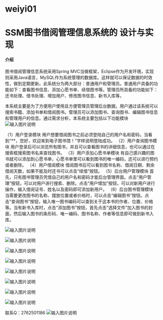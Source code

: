 # weiyi01
# SSM图书借阅管理信息系统的 设计与实现

#### 介绍
图书借阅管理信息系统采用Spring MVC当做框架，Eclipse作为开发环境，实现则采用Java语言，MySQL作为系统管理的数据库。这样就可以保证数据的时效性，做到定期更新。此系统分为两大部分：普通用户和管理员。普通用户具备的功能如下：查看图书信息、添加心愿书单、续借图书等。管理员所具备的功能如下：还书处理、借书处理、增加用户、修改图书信息、新书入库等。

本系统主要是为了方便用户使用且方便管理员管理后台数据。用户通过该系统可以搜索书籍、添加书单和借阅图书。管理员可以添加图书、查询图书、编辑图书信息和管理用户的信息。通过需求分析，本系统主要包括以下功能模块
![输入图片说明](https://images.gitee.com/uploads/images/2020/1128/014834_c6838b2e_4865385.png "屏幕截图.png")

（1）用户登录模块
   用户想要借阅图书之前必须登陆自己的用户名和密码，当看到“**，您好，欢迎来到电子图书馆！”字样说明登陆成功。
（2）用户查询图书模块
用户登录后可以浏览所有图书，并且可以查看图书的详细信息，也可以通过在搜索框搜索图书名来查找图书。
（3）用户添加心愿书单模块 
有自己感兴趣的图书就可以添加到心愿书单，心愿书单里可以看到图书的唯一编码，还可以进行预约或者删除。
（4）用户借阅模块 
借阅图书后可以看到图书名称、借阅日期、剩余借阅天数，如果不能及时还书可以点击“续借”按钮。
（5）后台用户管理模块 
首先，只有图书管理员凭借自己的用户名和密码才能后台管理界面。点击“用户管理”按钮，可以对用户进行搜索、删除。点击“用户增加”按钮，可以对新用户进行操作，输入借阅证号、姓名以及密码即可添加新用户。
（6）后台图书管理模块 
当需要更改图书的名称、摆放位置或者价格时，可以点击“编辑图书”按钮。点击“查询图书”按钮，输入唯一图书编码可以查到关于这本书的作者、位置、价格等。当有新书入库时，点击“添加图书”按钮，首先点击“选择文件”加入图书的封面，然后输入图书的条形码、唯一编码、图书名称、作者等信息即可做到新书入库。

![输入图片说明](https://images.gitee.com/uploads/images/2020/1128/014857_eece7536_4865385.png "屏幕截图.png")

![输入图片说明](https://images.gitee.com/uploads/images/2020/1128/014905_a341cf61_4865385.png "屏幕截图.png")

![输入图片说明](https://images.gitee.com/uploads/images/2020/1128/014912_7863289d_4865385.png "屏幕截图.png")

![输入图片说明](https://images.gitee.com/uploads/images/2020/1128/014919_ce376bb5_4865385.png "屏幕截图.png")

![输入图片说明](https://images.gitee.com/uploads/images/2020/1128/014926_afb35004_4865385.png "屏幕截图.png")

![输入图片说明](https://images.gitee.com/uploads/images/2020/1128/014932_d41994b7_4865385.png "屏幕截图.png")

![输入图片说明](https://images.gitee.com/uploads/images/2020/1128/014939_40068ddd_4865385.png "屏幕截图.png")

![输入图片说明](https://images.gitee.com/uploads/images/2020/1128/014945_6acafddf_4865385.png "屏幕截图.png")


联系Q：2762501186
![输入图片说明](https://images.gitee.com/uploads/images/2020/1119/003728_cd598bb9_4865385.jpeg "微信.jpg")

